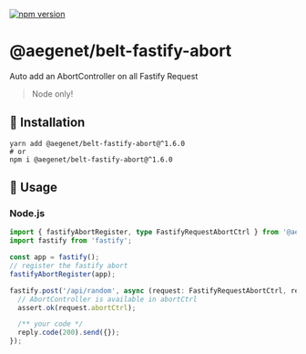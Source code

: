 [![npm version](https://img.shields.io/npm/v/@aegenet/belt-fastify-abort.svg)](https://www.npmjs.com/package/@aegenet/belt-fastify-abort)
<br>

# @aegenet/belt-fastify-abort

Auto add an AbortController on all Fastify Request

> Node only!

## 💾 Installation

```shell
yarn add @aegenet/belt-fastify-abort@^1.6.0
# or
npm i @aegenet/belt-fastify-abort@^1.6.0
```

## 📝 Usage

### Node.js

```typescript
import { fastifyAbortRegister, type FastifyRequestAbortCtrl } from '@aegenet/belt-fastify-abort';
import fastify from 'fastify';

const app = fastify();
// register the fastify abort
fastifyAbortRegister(app);

fastify.post('/api/random', async (request: FastifyRequestAbortCtrl, reply) => {
  // AbortController is available in abortCtrl
  assert.ok(request.abortCtrl);

  /** your code */
  reply.code(200).send({});
});
```
